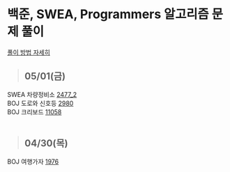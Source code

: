 # 백준, SWEA, Programmers 알고리즘 문제 풀이 
[풀이 방법 자세히](https://jayrightthere.tistory.com/)

>## 05/01(금)
SWEA 차량정비소 [2477_2](https://swexpertacademy.com/main/code/problem/problemDetail.do?contestProbId=AV6c6bgaIuoDFAXy) 
<br>
BOJ 도로와 신호등 [2980](https://www.acmicpc.net/problem/2980)
<br>
BOJ 크리보드 [11058](https://www.acmicpc.net/problem/11058)
<br>
<br>
>## 04/30(목)
BOJ 여행가자 [1976](https://www.acmicpc.net/problem/1976)
<br>

